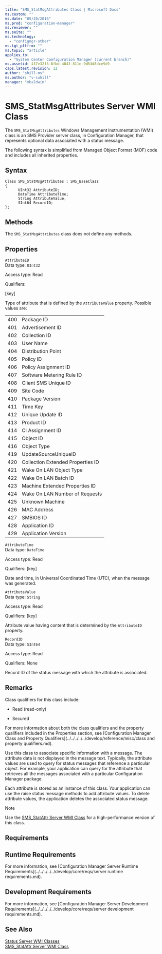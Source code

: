 ```yaml
---
title: "SMS_StatMsgAttributes Class | Microsoft Docs"
ms.custom: ""
ms.date: "09/20/2016"
ms.prod: "configuration-manager"
ms.reviewer: ""
ms.suite: ""
ms.technology:
  - "configmgr-other"
ms.tgt_pltfrm: ""
ms.topic: "article"
applies_to:
  - "System Center Configuration Manager (current branch)"
ms.assetid: 437e32f3-8fbd-4843-811e-9d53d8dce9d9
caps.latest.revision: 12
author: "shill-ms"
ms.author: "v-suhill"
manager: "mbaldwin"
---
```

# SMS_StatMsgAttributes Server WMI Class
The `SMS_StatMsgAttributes` Windows Management Instrumentation (WMI) class is an SMS Provider server class, in Configuration Manager, that represents optional data associated with a status message.  

 The following syntax is simplified from Managed Object Format (MOF) code and includes all inherited properties.  

## Syntax  

```  
Class SMS_StatMsgAttributes : SMS_BaseClass  
{  
      UInt32 AttributeID;  
      DateTime AttributeTime;  
      String AttributeValue;  
      SInt64 RecordID;  
};  
```  

## Methods  
 The `SMS_StatMsgAttributes` class does not define any methods.  

## Properties  
 `AttributeID`  
 Data type: `UInt32`  

 Access type: Read  

 Qualifiers:  

 [key]  

 Type of attribute that is defined by the `AttributeValue` property. Possible values are:  

|||  
|-|-|  
|400|Package ID|  
|401|Advertisement ID|  
|402|Collection ID|  
|403|User Name|  
|404|Distribution Point|  
|405|Policy ID|  
|406|Policy Assignment ID|  
|407|Software Metering Rule ID|  
|408|Client SMS Unique ID|  
|409|Site Code|  
|410|Package Version|  
|411|Time Key|  
|412|Unique Update ID|  
|413|Product ID|  
|414|CI Assignment ID|  
|415|Object ID|  
|416|Object Type|  
|419|UpdateSourceUniqueID|  
|420|Collection Extended Properties ID|  
|421|Wake On LAN Object Type|  
|422|Wake On LAN Batch ID|  
|423|Machine Extended Properties ID|  
|424|Wake On LAN Number of Requests|  
|425|Unknown Machine|  
|426|MAC Address|  
|427|SMBIOS ID|  
|428|Application ID|  
|429|Application Version|  

 `AttributeTime`  
 Data type: `DateTime`  

 Access type: Read  

 Qualifiers: [key]  

 Date and time, in Universal Coordinated Time (UTC), when the message was generated.  

 `AttributeValue`  
 Data type: `String`  

 Access type: Read  

 Qualifiers: [key]  

 Attribute value having content that is determined by the `AttributeID` property.  

 `RecordID`  
 Data type: `SInt64`  

 Access type: Read  

 Qualifiers: None  

 Record ID of the status message with which the attribute is associated.  

## Remarks  
 Class qualifiers for this class include:  

-   Read (read-only)  

-   Secured  

 For more information about both the class qualifiers and the property qualifiers included in the Properties section, see [Configuration Manager Class and Property Qualifiers](../../../../../develop/reference/misc/class and property qualifiers.md).  

 Use this class to associate specific information with a message. The attribute data is not displayed in the message text. Typically, the attribute values are used to query for status messages that reference a particular object. For example, your application can query for the attribute that retrieves all the messages associated with a particular Configuration Manager package.  

 Each attribute is stored as an instance of this class. Your application can use the raise status message methods to add attribute values. To delete attribute values, the application deletes the associated status message.  

> [!NOTE]
>  Use the [SMS_StatAttr Server WMI Class](../../../../../develop/reference/core/servers/manage/sms_statattr-server-wmi-class.md) for a high-performance version of this class.  

## Requirements  

## Runtime Requirements  
 For more information, see [Configuration Manager Server Runtime Requirements](../../../../../develop/core/reqs/server runtime requirements.md).  

## Development Requirements  
 For more information, see [Configuration Manager Server Development Requirements](../../../../../develop/core/reqs/server development requirements.md).  

## See Also  
 [Status Server WMI Classes](../../../../../develop/reference/core/servers/manage/status-server-wmi-classes.md)   
 [SMS_StatAttr Server WMI Class](../../../../../develop/reference/core/servers/manage/sms_statattr-server-wmi-class.md)
